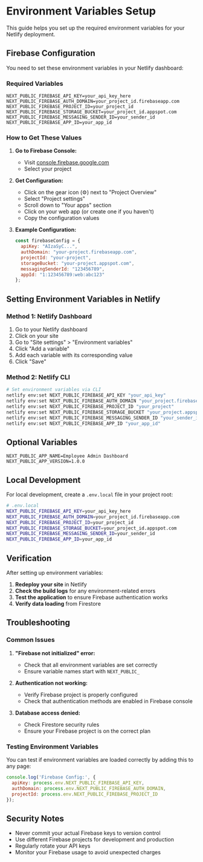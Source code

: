 # Environment Variables Setup

This guide helps you set up the required environment variables for your Netlify deployment.

## Firebase Configuration

You need to set these environment variables in your Netlify dashboard:

### Required Variables

```
NEXT_PUBLIC_FIREBASE_API_KEY=your_api_key_here
NEXT_PUBLIC_FIREBASE_AUTH_DOMAIN=your_project_id.firebaseapp.com
NEXT_PUBLIC_FIREBASE_PROJECT_ID=your_project_id
NEXT_PUBLIC_FIREBASE_STORAGE_BUCKET=your_project_id.appspot.com
NEXT_PUBLIC_FIREBASE_MESSAGING_SENDER_ID=your_sender_id
NEXT_PUBLIC_FIREBASE_APP_ID=your_app_id
```

### How to Get These Values

1. **Go to Firebase Console:**
   - Visit [console.firebase.google.com](https://console.firebase.google.com)
   - Select your project

2. **Get Configuration:**
   - Click on the gear icon (⚙️) next to "Project Overview"
   - Select "Project settings"
   - Scroll down to "Your apps" section
   - Click on your web app (or create one if you haven't)
   - Copy the configuration values

3. **Example Configuration:**
   ```javascript
   const firebaseConfig = {
     apiKey: "AIzaSyC...",
     authDomain: "your-project.firebaseapp.com",
     projectId: "your-project",
     storageBucket: "your-project.appspot.com",
     messagingSenderId: "123456789",
     appId: "1:123456789:web:abc123"
   };
   ```

## Setting Environment Variables in Netlify

### Method 1: Netlify Dashboard

1. Go to your Netlify dashboard
2. Click on your site
3. Go to "Site settings" > "Environment variables"
4. Click "Add a variable"
5. Add each variable with its corresponding value
6. Click "Save"

### Method 2: Netlify CLI

```bash
# Set environment variables via CLI
netlify env:set NEXT_PUBLIC_FIREBASE_API_KEY "your_api_key"
netlify env:set NEXT_PUBLIC_FIREBASE_AUTH_DOMAIN "your_project.firebaseapp.com"
netlify env:set NEXT_PUBLIC_FIREBASE_PROJECT_ID "your_project"
netlify env:set NEXT_PUBLIC_FIREBASE_STORAGE_BUCKET "your_project.appspot.com"
netlify env:set NEXT_PUBLIC_FIREBASE_MESSAGING_SENDER_ID "your_sender_id"
netlify env:set NEXT_PUBLIC_FIREBASE_APP_ID "your_app_id"
```

## Optional Variables

```
NEXT_PUBLIC_APP_NAME=Employee Admin Dashboard
NEXT_PUBLIC_APP_VERSION=1.0.0
```

## Local Development

For local development, create a `.env.local` file in your project root:

```bash
# .env.local
NEXT_PUBLIC_FIREBASE_API_KEY=your_api_key_here
NEXT_PUBLIC_FIREBASE_AUTH_DOMAIN=your_project_id.firebaseapp.com
NEXT_PUBLIC_FIREBASE_PROJECT_ID=your_project_id
NEXT_PUBLIC_FIREBASE_STORAGE_BUCKET=your_project_id.appspot.com
NEXT_PUBLIC_FIREBASE_MESSAGING_SENDER_ID=your_sender_id
NEXT_PUBLIC_FIREBASE_APP_ID=your_app_id
```

## Verification

After setting up environment variables:

1. **Redeploy your site** in Netlify
2. **Check the build logs** for any environment-related errors
3. **Test the application** to ensure Firebase authentication works
4. **Verify data loading** from Firestore

## Troubleshooting

### Common Issues

1. **"Firebase not initialized" error:**
   - Check that all environment variables are set correctly
   - Ensure variable names start with `NEXT_PUBLIC_`

2. **Authentication not working:**
   - Verify Firebase project is properly configured
   - Check that authentication methods are enabled in Firebase console

3. **Database access denied:**
   - Check Firestore security rules
   - Ensure your Firebase project is on the correct plan

### Testing Environment Variables

You can test if environment variables are loaded correctly by adding this to any page:

```javascript
console.log('Firebase Config:', {
  apiKey: process.env.NEXT_PUBLIC_FIREBASE_API_KEY,
  authDomain: process.env.NEXT_PUBLIC_FIREBASE_AUTH_DOMAIN,
  projectId: process.env.NEXT_PUBLIC_FIREBASE_PROJECT_ID
});
```

## Security Notes

- Never commit your actual Firebase keys to version control
- Use different Firebase projects for development and production
- Regularly rotate your API keys
- Monitor your Firebase usage to avoid unexpected charges 